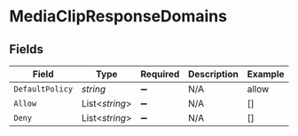 # MediaClipResponseDomains


## Fields

| Field              | Type               | Required           | Description        | Example            |
| ------------------ | ------------------ | ------------------ | ------------------ | ------------------ |
| `DefaultPolicy`    | *string*           | :heavy_minus_sign: | N/A                | allow              |
| `Allow`            | List<*string*>     | :heavy_minus_sign: | N/A                | []                 |
| `Deny`             | List<*string*>     | :heavy_minus_sign: | N/A                | []                 |